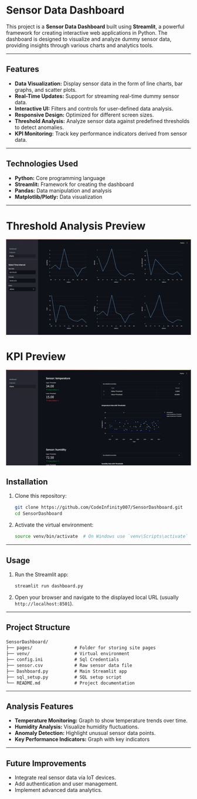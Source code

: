 
# Sensor Data Dashboard

This project is a **Sensor Data Dashboard** built using **Streamlit**, a powerful framework for creating interactive web applications in Python. The dashboard is designed to visualize and analyze dummy sensor data, providing insights through various charts and analytics tools.

----------

## Features

-   **Data Visualization:** Display sensor data in the form of line charts, bar graphs, and scatter plots.
-   **Real-Time Updates:** Support for streaming real-time dummy sensor data.
-   **Interactive UI:** Filters and controls for user-defined data analysis.
-   **Responsive Design:** Optimized for different screen sizes.
-    **Threshold Analysis:** Analyze sensor data against predefined thresholds to detect anomalies. 
-    **KPI Monitoring:** Track key performance indicators derived from sensor data.
----------

## Technologies Used

-   **Python:** Core programming language
-   **Streamlit:** Framework for creating the dashboard
-   **Pandas:** Data manipulation and analysis
-   **Matplotlib/Plotly:** Data visualization

----------
# Threshold Analysis Preview
![KPI](images/Dashboard_kpi.jpeg)

# KPI Preview
![ThresholdAnalysis](images/Dashboard_threshold.jpeg)

## Installation

1.  Clone this repository:
    
    ```bash
    git clone https://github.com/CodeInfinity007/SensorDashboard.git
    cd SensorDashboard
    ```
    
2.  Activate the virtual environment:
    
    ```bash
    source venv/bin/activate  # On Windows use `venv\Scripts\activate`
    ```
    

----------

## Usage

1.  Run the Streamlit app:
    
    ```bash
    streamlit run dashboard.py
    ```
    
2.  Open your browser and navigate to the displayed local URL (usually `http://localhost:8501`).

----------

## Project Structure

```
SensorDashboard/
├── pages/                # Folder for storing site pages
├── venv/                 # Virtual environment
├── config.ini            # Sql Credentials
├── sensor.csv            # Raw sensor data file
├── Dashboard.py          # Main Streamlit app
├── sql_setup.py          # SQL setup script
└── README.md             # Project documentation
```

----------

## Analysis Features

-   **Temperature Monitoring:** Graph to show temperature trends over time.
-   **Humidity Analysis:** Visualize humidity fluctuations.
-   **Anomaly Detection:** Highlight unusual sensor data points.
-   **Key Performance Indicators:** Graph with key indicators

----------

## Future Improvements

-   Integrate real sensor data via IoT devices.
-   Add authentication and user management.
-   Implement advanced data analytics.

